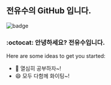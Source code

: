 ## 전유수의 GitHub 입니다.

![badge](https://img.shields.io/badge/JeonYuSoo-Study-orange)

### :octocat: 안녕하세요? 전유수입니다.

Here are some ideas to get you started:

- 🔭 열심히 공부하자~!
- 😄 모두 다함께 화이팅~!

